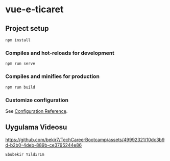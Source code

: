 # vue-e-ticaret

## Project setup
```
npm install
```

### Compiles and hot-reloads for development
```
npm run serve
```

### Compiles and minifies for production
```
npm run build
```

### Customize configuration
See [Configuration Reference](https://cli.vuejs.org/config/).


## Uygulama Videosu


https://github.com/bekir7/TechCareerBootcamp/assets/49992321/10dc3b9d-b2b0-4deb-889b-ce3795244e86

``
Ebubekir Yıldırım
``
